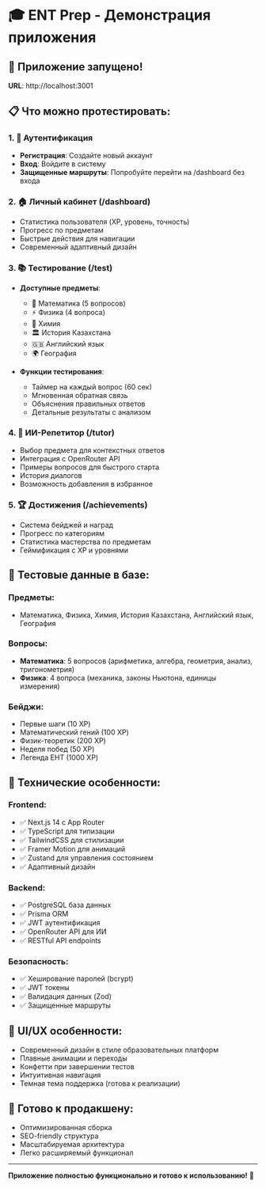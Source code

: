 # 🎓 ENT Prep - Демонстрация приложения

## 🚀 Приложение запущено!

**URL**: http://localhost:3001

## 📋 Что можно протестировать:

### 1. 🔐 Аутентификация
- **Регистрация**: Создайте новый аккаунт
- **Вход**: Войдите в систему
- **Защищенные маршруты**: Попробуйте перейти на /dashboard без входа

### 2. 🏠 Личный кабинет (/dashboard)
- Статистика пользователя (XP, уровень, точность)
- Прогресс по предметам
- Быстрые действия для навигации
- Современный адаптивный дизайн

### 3. 📚 Тестирование (/test)
- **Доступные предметы**:
  - 🧮 Математика (5 вопросов)
  - ⚡ Физика (4 вопроса)
  - 🧪 Химия
  - 🏛️ История Казахстана
  - 🇬🇧 Английский язык
  - 🌍 География

- **Функции тестирования**:
  - Таймер на каждый вопрос (60 сек)
  - Мгновенная обратная связь
  - Объяснения правильных ответов
  - Детальные результаты с анализом

### 4. 🤖 ИИ-Репетитор (/tutor)
- Выбор предмета для контекстных ответов
- Интеграция с OpenRouter API
- Примеры вопросов для быстрого старта
- История диалогов
- Возможность добавления в избранное

### 5. 🏆 Достижения (/achievements)
- Система бейджей и наград
- Прогресс по категориям
- Статистика мастерства по предметам
- Геймификация с XP и уровнями

## 🎯 Тестовые данные в базе:

### Предметы:
- Математика, Физика, Химия, История Казахстана, Английский язык, География

### Вопросы:
- **Математика**: 5 вопросов (арифметика, алгебра, геометрия, анализ, тригонометрия)
- **Физика**: 4 вопроса (механика, законы Ньютона, единицы измерения)

### Бейджи:
- Первые шаги (10 XP)
- Математический гений (100 XP)
- Физик-теоретик (200 XP)
- Неделя побед (50 XP)
- Легенда ЕНТ (1000 XP)

## 🔧 Технические особенности:

### Frontend:
- ✅ Next.js 14 с App Router
- ✅ TypeScript для типизации
- ✅ TailwindCSS для стилизации
- ✅ Framer Motion для анимаций
- ✅ Zustand для управления состоянием
- ✅ Адаптивный дизайн

### Backend:
- ✅ PostgreSQL база данных
- ✅ Prisma ORM
- ✅ JWT аутентификация
- ✅ OpenRouter API для ИИ
- ✅ RESTful API endpoints

### Безопасность:
- ✅ Хеширование паролей (bcrypt)
- ✅ JWT токены
- ✅ Валидация данных (Zod)
- ✅ Защищенные маршруты

## 🎨 UI/UX особенности:
- Современный дизайн в стиле образовательных платформ
- Плавные анимации и переходы
- Конфетти при завершении тестов
- Интуитивная навигация
- Темная тема поддержка (готова к реализации)

## 🚀 Готово к продакшену:
- Оптимизированная сборка
- SEO-friendly структура
- Масштабируемая архитектура
- Легко расширяемый функционал

---

**Приложение полностью функционально и готово к использованию!** 🎉